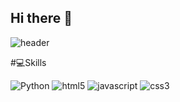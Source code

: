 ## Hi there 👋

<!--
**chaeonii/chaeonii** is a ✨ _special_ ✨ repository because its `README.md` (this file) appears on your GitHub profile.

Here are some ideas to get you started:

- 🔭 I’m currently working on ...
- 🌱 I’m currently learning ...
- 👯 I’m looking to collaborate on ...
- 🤔 I’m looking for help with ...
- 💬 Ask me about ...
- 📫 How to reach me: ...
- 😄 Pronouns: ...
- ⚡ Fun fact: ...
-->

![header](https://capsule-render.vercel.app/api?type=venom&animation=fadeIn&height=200&section=header&text=%20chaewon%20&fontSize=68&fontColor=4d8095)


#💻Skills

![Python](https://img.shields.io/badge/Python-3776AB.svg?&style=for-the-badge&logo=Python&logoColor=white)
![html5](https://img.shields.io/badge/html5-E34F26.svg?style=for-the-badge&logo=html5&logoColor=white)
![javascript](https://img.shields.io/badge/javascript-20232a.svg?style=for-the-badge&logo=javascript&logoColor=ce8037)
![css3](https://img.shields.io/badge/css3-FFFF00.svg?style=for-the-badge&logo=javascript&logoColor=FFBF01)

